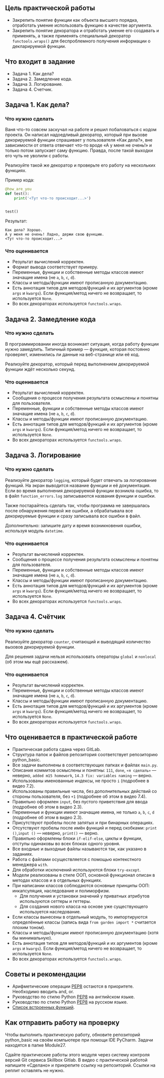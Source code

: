 ## Цель практической работы
- Закрепить понятие функции как объекта высшего порядка, отработать умение использовать функцию в качестве аргумента.
- Закрепить понятие декоратора и отработать умение его создавать и применять, а также применять специальный декоратор `functools.wraps()` для беспроблемного получения информации о декларируемой функции.
## Что входит в задание
- Задача 1. Как дела?
- Задача 2. Замедление кода.
- Задача 3. Логирование.
- Задача 4. Счетчик.
## Задача 1. Как дела?
### Что нужно сделать
Ваня что-то совсем заскучал на работе и решил побаловаться с кодом проекта. Он написал надоедливый декоратор, который при вызове декорируемой функции спрашивает у пользователя «Как дела?», вне зависимости от ответа отвечает что-то вроде «А у меня не очень!» и только потом запускает саму функцию. Правда, после такой выходки его чуть не уволили с работы.

Реализуйте такой же декоратор и проверьте его работу на нескольких функциях.

Пример кода:
```python
@how_are_you
def test():
    print('<Тут что-то происходит...>')


test()
```

Результат:
```
Как дела? Хорошо.
А у меня не очень! Ладно, держи свою функцию.
<Тут что-то происходит...>
```

### Что оценивается
- Результат вычислений корректен.
- Формат вывода соответствует примеру.
- Переменные, функции и собственные методы классов имеют значащие имена (не `a`, `b`, `c`, `d`).
- Классы и методы/функции имеют прописанную документацию.
- Есть аннотация типов для методов/функций и их аргументов (кроме `args` и `kwargs`). Если функция/метод ничего не возвращает, то используется `None`.
- Во всех декораторах используется `functools.wraps`.

## Задача 2. Замедление кода
### Что нужно сделать
В программировании иногда возникает ситуация, когда работу функции нужно замедлить. Типичный пример — функция, которая постоянно проверяет, изменились ли данные на веб-странице или её код.

Реализуйте декоратор, который перед выполнением декорируемой функции ждёт несколько секунд.
### Что оценивается
- Результат вычислений корректен.
- Сообщения о процессе получения результата осмыслены и понятны для пользователя.
- Переменные, функции и собственные методы классов имеют значащие имена (не `a`, `b`, `c`, `d`).
- Классы и методы/функции имеют прописанную документацию.
- Есть аннотация типов для методов/функций и их аргументов (кроме `args` и `kwargs`). Если функция/метод ничего не возвращает, то используется `None`.
- Во всех декораторах используется `functools.wraps`.

## Задача 3. Логирование
### Что нужно сделать
Реализуйте декоратор `logging`, который будет отвечать за логирование функций. На экран выводится название функции и её документация. Если во время выполнения декорируемой функции возникла ошибка, то в файл `function_errors.log` записываются названия функции и ошибки. 

Также постарайтесь сделать так, чтобы программа не завершалась после обнаружения первой же ошибки, а обрабатывала все декорируемые функции и сразу записывала все ошибки в файл.

Дополнительно: запишите дату и время возникновения ошибки, используя модуль `datetime`.
### Что оценивается
- Результат вычислений корректен.
- Сообщения о процессе получения результата осмыслены и понятны для пользователя.
- Переменные, функции и собственные методы классов имеют значащие имена (не `a`, `b`, `c`, `d`).
- Классы и методы/функции имеют прописанную документацию.
- Есть аннотация типов для методов/функций и их аргументов (кроме `args` и `kwargs`). Если функция/метод ничего не возвращает, то используется `None`.
- Во всех декораторах используется `functools.wraps`.

## Задача 4. Счётчик
### Что нужно сделать
Реализуйте декоратор `counter`, считающий и выводящий количество вызовов декорируемой функции.

Для решения задачи нельзя использовать операторы `global` и `nonlocal` (об этом мы ещё расскажем).
### Что оценивается
- Результат вычислений корректен.
- Переменные, функции и собственные методы классов имеют значащие имена (не `a`, `b`, `c`, `d`).
- Классы и методы/функции имеют прописанную документацию.
- Есть аннотация типов для методов/функций и их аргументов (кроме `args` и `kwargs`). Если функция/метод ничего не возвращает, то используется `None`.
- Во всех декораторах используется `functools.wraps`.

## Что оценивается в практической работе
- Практическая работа сдана через GitLab.
- Структура папок и файлов репозитория соответствует репозиторию python_basic.
- Все задачи выполнены в соответствующих папках и файлах `main.py`.
- Описания коммитов осмыслены и понятны: `111`, `done`, `«я сделалъ»` — неверно, `added m15 homework`, `14.3 fix: variables naming` — верно.
- Использованы именованные индексы, не просто `i` (подробнее в видео 7.2).
- Использованы правильные числа, без дополнительных действий со стороны пользователя, без `+1` (подробнее об этом в видео 7.4).
- Правильно оформлен `input`, без пустого приветствия для ввода (подробнее об этом в видео 2.3).
- Переменные и функции имеют значащие имена, не только `a`, `b`, `c`, `d` (подробнее об этом в видео 2.3).
- Присутствуют пробелы после запятых и при бинарных операциях.
- Отсутствуют пробелы после имён функций и перед скобками: `print ()`,`input ()` — неверно, `print()` — верно.
- Правильно оформлены блоки `if-elif-else`, циклы и функции, отступы одинаковы во всех блоках одного уровня.
- Все входные и выходные файлы называются так, как указано в заданиях.
- Работа с файлами осуществляется с помощью контекстного менеджера `with`.
- Для обработки исключений используются блоки `try-except`.
- Модели реализованы в стиле ООП, основной функционал описан в методах классов и в отдельных функциях.
- При написании классов соблюдаются основные принципы ООП: инкапсуляция, наследование и полиморфизм.
  - Для получения и установки значений у приватных атрибутов используются сеттеры и геттеры.
  - Для создания нового класса на основе уже существующего используется наследование.
- Если классы вынесены в отдельный модуль, то импортируются определённые классы (запись вида `from garden import *` считается плохим тоном).
- Классы и методы/функции имеют прописанную документацию (хотя бы минимальную).
- Есть аннотация типов для методов/функций и их аргументов (кроме `args` и `kwargs`). Если функция/метод ничего не возвращает, то используется `None`.
- Во всех декораторах используется `functools.wraps`.
## Советы и рекомендации
- Арифметические операции [PEP8](https://docs.python.org/3.7/reference/expressions.html#operator-precedence) остаются в приоритете. Необходимо вводить and, or.
- Руководство по стилю Python [PEP8](https://www.python.org/dev/peps/pep-0008/) на английском языке.
- Руководство по стилю Python [PEP8](https://pythonworld.ru/osnovy/pep-8-rukovodstvo-po-napisaniyu-koda-na-python.html) на русском языке.
- [Список встроенных функций](https://docs.python.org/3.7/library/functions.html).

## Как отправить работу на проверку
Чтобы выполнить практическую работу, обновите репозиторий python_basic на своём компьютере при помощи IDE PyCharm. Задачи находятся в папке Module27.

Сдайте практические работы этого модуля через систему контроля версий Git сервиса Skillbox Gitlab. В видео с практической работой напишите «Сделано» и прикрепите ссылку на репозиторий. Ссылки на реплит оставлять не нужно.

